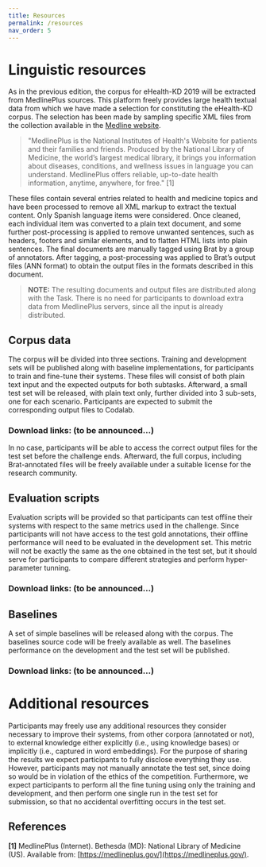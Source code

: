 ```yaml
---
title: Resources
permalink: /resources
nav_order: 5
---
```


# Linguistic resources

As in the previous edition, the corpus for eHealth-KD 2019 will be extracted from MedlinePlus sources.
This platform freely provides large health textual data from which we have made a selection for constituting the eHealth-KD corpus. The selection has been made by sampling specific XML files from the collection available in the [Medline website](https://medlineplus.gov/xml.html).

> "MedlinePlus is the National Institutes of Health's Website for patients and their families and friends. Produced by the National Library of Medicine, the world’s largest medical library, it brings you information about diseases, conditions, and wellness issues in language you can understand. MedlinePlus offers reliable, up-to-date health information, anytime, anywhere, for free." [1]

These files contain several entries related to health and medicine topics and have been processed to remove all XML markup to extract the textual content. Only Spanish language items were considered. Once cleaned, each individual item was converted to a plain text document, and some further post-processing is applied to remove unwanted sentences, such as headers, footers and similar elements, and to flatten HTML lists into plain sentences. The final documents are manually tagged using Brat by a group of annotators. After tagging, a post-processing was applied to Brat’s output files (ANN format) to obtain the output files in the formats described in this document.

> **NOTE:** The resulting documents and output files are distributed along with the Task. There is no need for participants to download extra data from MedlinePlus servers, since all the input is already distributed.

## Corpus data

The corpus will be divided into three sections. Training and development sets will be published along with baseline implementations, for participants to train and fine-tune their systems. These files will consist of both plain text input and the expected outputs for both subtasks. Afterward, a small test set will be released, with plain text only, further divided into 3 sub-sets, one for each scenario. Participants are expected to submit the corresponding output files to Codalab.

### **Download links: (to be announced...)**

In no case, participants will be able to access the correct output files for the test set before the challenge ends. Afterward, the full corpus, including Brat-annotated files will be freely available under a suitable license for the research community.

## Evaluation scripts

Evaluation scripts will be provided so that participants can test offline their systems with respect to the same metrics used in the challenge. Since participants will not have access to the test gold annotations, their offline performance will need to be evaluated in the development set. This metric will not be exactly the same as the one obtained in the test set, but it should serve for participants to compare different strategies and perform hyper-parameter tunning.

### **Download links**: (**to be announced...**)

## Baselines

A set of simple baselines will be released along with the corpus. The baselines source code will be freely available as well. The baselines performance on the development and the test set will be published.

### **Download links**: (**to be announced...**)

# Additional resources

Participants may freely use any additional resources they consider necessary to improve their systems, from other corpora (annotated or not), to external knowledge either explicitly (i.e., using knowledge bases) or implicitly (i.e., captured in word embeddings). For the purpose of sharing the results we expect participants to fully disclose everything they use.
However, participants may not manually annotate the test set, since doing so would be in violation of the ethics of the competition. Furthermore, we expect participants to perform all the fine tuning using only the training and development, and then perform one single run in the test set for submission, so that no accidental overfitting occurs in the test set.

## References

**[1]**   MedlinePlus (Internet). Bethesda (MD): National Library of Medicine (US). Available from: [https://medlineplus.gov/](https://medlineplus.gov/).
